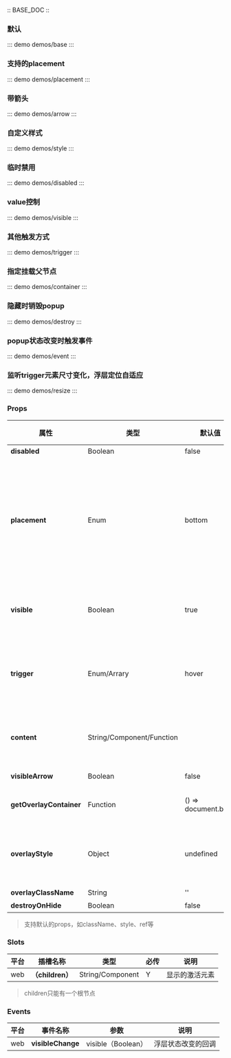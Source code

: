 :: BASE_DOC ::

### 默认
::: demo demos/base
:::

### 支持的placement
::: demo demos/placement
:::

### 带箭头
::: demo demos/arrow
:::

### 自定义样式
::: demo demos/style
:::

### 临时禁用
::: demo demos/disabled
:::

### value控制
::: demo demos/visible
:::

### 其他触发方式
::: demo demos/trigger
:::

### 指定挂载父节点
::: demo demos/container
:::

### 隐藏时销毁popup
::: demo demos/destroy 
:::

### popup状态改变时触发事件
::: demo demos/event 
:::

### 监听trigger元素尺寸变化，浮层定位自适应
::: demo demos/resize 
:::

### Props

| 属性 | 类型| 默认值| 必传| 说明|
|-----|-----|-----|-----|-----|
|**disabled** |Boolean | false| N|是否禁用 |
|**placement** |Enum | bottom| N| 浮层出现位置，可选值为top、left、right、bottom、topLeft、topRight、bottomLeft、bottomRight、leftTop、leftBottom、rightTop、rightBottom|
|**visible** | Boolean| true| N| 用于控制弹框是否显示（结合事件 visibleChange，形成 v-model）|
|**trigger** |Enum/Arrary | hover| N| 触发方式，可选值hover、click、focus、contextMenu、manual（manual外其他值可以组合）|
|**content** |String/Component/Function | | Y| 弹层显示的内容（组件内部可以实现title等，由select组件考虑虚拟滚动）|
|**visibleArrow** | Boolean| false| N|浮层是否显示箭头 |
|**getOverlayContainer** |Function |() => document.body| N|浮层渲染父节点，默认渲染到 body 上 |
|**overlayStyle** |Object | undefined|N |浮层样式，如可以指定弹出层zIndex范围（默认取5500，参考范围5500-5600） |
|**overlayClassName** |String |'' |N |浮层类名 |
|**destroyOnHide**|Boolean |false |N |隐藏时销毁浮层 |

> 支持默认的props，如className、style、ref等

### Slots

| 平台| 插槽名称| 类型| 必传 | 说明 |
|-----|-----|-----|-----|-----|
| web|**（children）** | String/Component|Y|显示的激活元素 |

> children只能有一个根节点

### Events

| 平台| 事件名称| 参数| 说明 |
|-----|-----|-----|-----|
| web|**visibleChange** | visible（Boolean）|浮层状态改变的回调 | 
